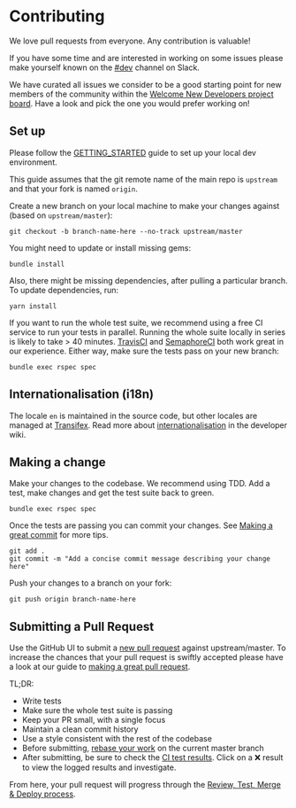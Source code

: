 # Contributing
We love pull requests from everyone. Any contribution is valuable!

If you have some time and are interested in working on some issues please make yourself known on the [#dev][slack-dev] channel on Slack.

We have curated all issues we consider to be a good starting point for new members of the community within the [Welcome New Developers project board][welcome-dev]. Have a look and pick the one you would prefer working on!

## Set up

Please follow the [GETTING_STARTED](GETTING_STARTED.md) guide to set up your local dev environment.

This guide assumes that the git remote name of the main repo is `upstream` and that your fork is named `origin`.

Create a new branch on your local machine to make your changes against (based on `upstream/master`):

    git checkout -b branch-name-here --no-track upstream/master

You might need to update or install missing gems:

    bundle install

Also, there might be missing dependencies, after pulling a particular branch. To update dependencies, run:

    yarn install

If you want to run the whole test suite, we recommend using a free CI service to run your tests in parallel. Running the whole suite locally in series is likely to take > 40 minutes. [TravisCI][travis] and [SemaphoreCI][semaphore] both work great in our experience. Either way, make sure the tests pass on your new branch:

    bundle exec rspec spec

## Internationalisation (i18n)

The locale `en` is maintained in the source code, but other locales are managed at [Transifex][ofn-transifex]. Read more about [internationalisation][i18n] in the developer wiki.

## Making a change

Make your changes to the codebase. We recommend using TDD. Add a test, make changes and get the test suite back to green.

    bundle exec rspec spec

Once the tests are passing you can commit your changes. See [Making a great commit][great-commit] for more tips.

    git add .
    git commit -m "Add a concise commit message describing your change here"

Push your changes to a branch on your fork:

    git push origin branch-name-here

## Submitting a Pull Request

Use the GitHub UI to submit a [new pull request][pr] against upstream/master. To increase the chances that your pull request is swiftly accepted please have a look at our guide to [making a great pull request][great-pr]. 

TL;DR:
* Write tests
* Make sure the whole test suite is passing
* Keep your PR small, with a single focus
* Maintain a clean commit history
* Use a style consistent with the rest of the codebase
* Before submitting, [rebase your work][rebase] on the current master branch
* After submitting, be sure to check the [CI test results](ci). Click on a ❌ result to view the logged results and investigate.

From here, your pull request will progress through the [Review, Test, Merge & Deploy process][process].

[pr]: https://github.com/openfoodfoundation/openfoodnetwork/compare/
[great-pr]: https://github.com/openfoodfoundation/openfoodnetwork/wiki/Making-a-great-pull-request
[great-commit]: https://github.com/openfoodfoundation/openfoodnetwork/wiki/Making-a-great-commit
[process]: https://github.com/openfoodfoundation/openfoodnetwork/wiki/The-process-of-review%2C-test%2C-merge-and-deploy
[rebase]: https://www.atlassian.com/git/tutorials/merging-vs-rebasing/workflow-walkthrough
[travis]: https://travis-ci.org/
[semaphore]: https://semaphoreci.com/
[slack-dev]: https://openfoodnetwork.slack.com/messages/C2GQ45KNU
[ofn-transifex]: https://www.transifex.com/open-food-foundation/open-food-network/
[i18n]: https://github.com/openfoodfoundation/openfoodnetwork/wiki/Internationalisation-%28i18n%29
[welcome-dev]: https://github.com/orgs/openfoodfoundation/projects/2
[ci]: https://github.com/openfoodfoundation/openfoodnetwork/wiki/Continuous-Integration
